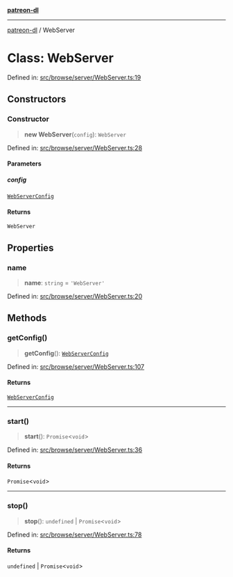 [**patreon-dl**](../README.md)

***

[patreon-dl](../README.md) / WebServer

# Class: WebServer

Defined in: [src/browse/server/WebServer.ts:19](https://github.com/patrickkfkan/patreon-dl/blob/21cb889ad3b60a77d2f4678e5262807670e6d9d0/src/browse/server/WebServer.ts#L19)

## Constructors

### Constructor

> **new WebServer**(`config`): `WebServer`

Defined in: [src/browse/server/WebServer.ts:28](https://github.com/patrickkfkan/patreon-dl/blob/21cb889ad3b60a77d2f4678e5262807670e6d9d0/src/browse/server/WebServer.ts#L28)

#### Parameters

##### config

[`WebServerConfig`](../interfaces/WebServerConfig.md)

#### Returns

`WebServer`

## Properties

### name

> **name**: `string` = `'WebServer'`

Defined in: [src/browse/server/WebServer.ts:20](https://github.com/patrickkfkan/patreon-dl/blob/21cb889ad3b60a77d2f4678e5262807670e6d9d0/src/browse/server/WebServer.ts#L20)

## Methods

### getConfig()

> **getConfig**(): [`WebServerConfig`](../interfaces/WebServerConfig.md)

Defined in: [src/browse/server/WebServer.ts:107](https://github.com/patrickkfkan/patreon-dl/blob/21cb889ad3b60a77d2f4678e5262807670e6d9d0/src/browse/server/WebServer.ts#L107)

#### Returns

[`WebServerConfig`](../interfaces/WebServerConfig.md)

***

### start()

> **start**(): `Promise`\<`void`\>

Defined in: [src/browse/server/WebServer.ts:36](https://github.com/patrickkfkan/patreon-dl/blob/21cb889ad3b60a77d2f4678e5262807670e6d9d0/src/browse/server/WebServer.ts#L36)

#### Returns

`Promise`\<`void`\>

***

### stop()

> **stop**(): `undefined` \| `Promise`\<`void`\>

Defined in: [src/browse/server/WebServer.ts:78](https://github.com/patrickkfkan/patreon-dl/blob/21cb889ad3b60a77d2f4678e5262807670e6d9d0/src/browse/server/WebServer.ts#L78)

#### Returns

`undefined` \| `Promise`\<`void`\>
